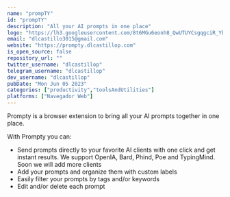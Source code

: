 ```yaml
---
name: "prompTY"
id: "prompTY"
description: "All your AI prompts in one place"
logo: "https://lh3.googleusercontent.com/8t6MGu6eonh8_QwUTUYCsgqgciR_YbgVjnCaC3AACNpr9eEQQAEZIXj_XybiPSu1L0a5RelehXL6B295c-2tgI_n=w128-h128-e365-rj-sc0x00ffffff"
email: "dlcastillo3015@gmail.com"
website: "https://prompty.dlcastillop.com"
is_open_source: false
repository_url: ""
twitter_username: "dlcastillop"
telegram_username: "dlcastillop"
dev_username: "dlcastillop"
pubDate: "Mon Jun 05 2023"
categories: ["productivity","toolsAndUtilities"]
platforms: ["Navegador Web"]
---
```


Prompty is a browser extension to bring all your AI prompts together in one place.

With Prompty you can:
- Send prompts directly to your favorite AI clients with one click and get instant results. We support OpenIA, Bard, Phind, Poe and TypingMind. Soon we will add more clients
- Add your prompts and organize them with custom labels
- Easily filter your prompts by tags and/or keywords
- Edit and/or delete each prompt
